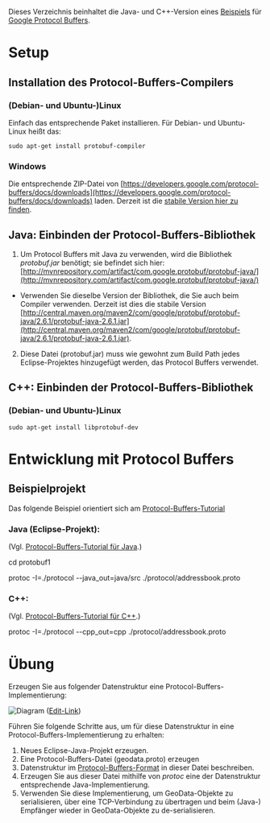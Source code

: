 Dieses Verzeichnis beinhaltet die Java- und C++-Version eines [Beispiels](https://developers.google.com/protocol-buffers/docs/javatutorial) für [Google Protocol Buffers](https://developers.google.com/protocol-buffers).

# Setup

## Installation des Protocol-Buffers-Compilers

### (Debian- und Ubuntu-)Linux

Einfach das entsprechende Paket installieren. Für Debian- und Ubuntu-Linux heißt das:

```
sudo apt-get install protobuf-compiler
```

### Windows

Die entsprechende ZIP-Datei von [https://developers.google.com/protocol-buffers/docs/downloads](https://developers.google.com/protocol-buffers/docs/downloads) laden. Derzeit ist die [stabile Version hier zu finden](https://github.com/google/protobuf/releases/download/v2.6.1/protoc-2.6.1-win32.zip).

## Java: Einbinden der Protocol-Buffers-Bibliothek

1. Um Protocol Buffers mit Java zu verwenden, wird die Bibliothek *protobuf.jar* benötigt; sie befindet sich hier: [http://mvnrepository.com/artifact/com.google.protobuf/protobuf-java/](http://mvnrepository.com/artifact/com.google.protobuf/protobuf-java/)
  * Verwenden Sie dieselbe Version der Bibliothek, die Sie auch beim Compiler verwenden. Derzeit ist dies die stabile Version [http://central.maven.org/maven2/com/google/protobuf/protobuf-java/2.6.1/protobuf-java-2.6.1.jar](http://central.maven.org/maven2/com/google/protobuf/protobuf-java/2.6.1/protobuf-java-2.6.1.jar).
2. Diese Datei (protobuf.jar) muss wie gewohnt zum Build Path jedes Eclipse-Projektes hinzugefügt werden, das Protocol Buffers verwendet.

## C++: Einbinden der Protocol-Buffers-Bibliothek

### (Debian- und Ubuntu-)Linux

```
sudo apt-get install libprotobuf-dev
```

# Entwicklung mit Protocol Buffers

## Beispielprojekt

Das folgende Beispiel orientiert sich am [Protocol-Buffers-Tutorial](https://developers.google.com/protocol-buffers/docs/tutorials)

### Java (Eclipse-Projekt):

(Vgl. [Protocol-Buffers-Tutorial für Java](https://developers.google.com/protocol-buffers/docs/javatutorial).)

cd protobuf1
 
protoc -I=./protocol --java_out=java/src ./protocol/addressbook.proto
 
### C++:

(Vgl. [Protocol-Buffers-Tutorial für C++](https://developers.google.com/protocol-buffers/docs/cpptutorial).)

protoc -I=./protocol --cpp_out=cpp ./protocol/addressbook.proto

# Übung

Erzeugen Sie aus folgender Datenstruktur eine Protocol-Buffers-Implementierung:

![Diagram](http://yuml.me/fcaf7b77) ([Edit-Link](http://yuml.me/edit/fcaf7b77))

Führen Sie folgende Schritte aus, um für diese Datenstruktur in eine Protocol-Buffers-Implementierung zu erhalten:

1. Neues Eclipse-Java-Projekt erzeugen.
2. Eine Protocol-Buffers-Datei (geodata.proto) erzeugen
  1. Datenstruktur im [Protocol-Buffers-Format](https://developers.google.com/protocol-buffers/docs/proto) in dieser Datei beschreiben.
3. Erzeugen Sie aus dieser Datei mithilfe von *protoc* eine der Datenstruktur entsprechende Java-Implementierung.
4. Verwenden Sie diese Implementierung, um GeoData-Objekte zu serialisieren, über eine TCP-Verbindung zu übertragen und beim (Java-) Empfänger wieder in GeoData-Objekte zu de-serialisieren.

